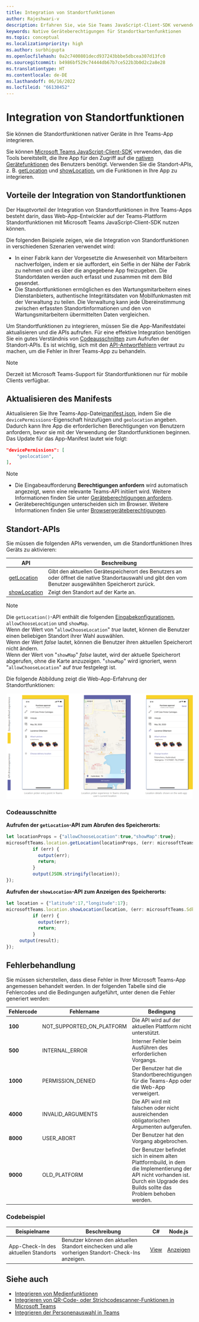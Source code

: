 ```yaml
---
title: Integration von Standortfunktionen
author: Rajeshwari-v
description: Erfahren Sie, wie Sie Teams JavaScript-Client-SDK verwenden, um Standortfunktionen mithilfe von Codeausschnitten und Beispielen zu nutzen.
keywords: Native Geräteberechtigungen für Standortkartenfunktionen
ms.topic: conceptual
ms.localizationpriority: high
ms.author: surbhigupta
ms.openlocfilehash: 0a2c7400801decd937243bbbe5dbcea307d13fc0
ms.sourcegitcommit: b4986bf529c74444db67b7ce522b3b0d2c2a8e28
ms.translationtype: HT
ms.contentlocale: de-DE
ms.lasthandoff: 06/16/2022
ms.locfileid: "66130452"
---
```

# <a name="integrate-location-capabilities"></a>Integration von Standortfunktionen

Sie können die Standortfunktionen nativer Geräte in Ihre Teams-App integrieren.  

Sie können [Microsoft Teams JavaScript-Client-SDK](/javascript/api/overview/msteams-client?view=msteams-client-js-latest&preserve-view=true) verwenden, das die Tools bereitstellt, die Ihre App für den Zugriff auf die [nativen Gerätefunktionen](native-device-permissions.md) des Benutzers benötigt. Verwenden Sie die Standort-APIs, z. B. [getLocation](/javascript/api/@microsoft/teams-js/location.locationprops) und [showLocation](/javascript/api/@microsoft/teams-js/location.locationprops?), um die Funktionen in Ihre App zu integrieren.

## <a name="advantages-of-integrating-location-capabilities"></a>Vorteile der Integration von Standortfunktionen

Der Hauptvorteil der Integration von Standortfunktionen in Ihre Teams-Apps besteht darin, dass Web-App-Entwickler auf der Teams-Plattform Standortfunktionen mit Microsoft Teams JavaScript-Client-SDK nutzen können.

Die folgenden Beispiele zeigen, wie die Integration von Standortfunktionen in verschiedenen Szenarien verwendet wird:

* In einer Fabrik kann der Vorgesetzte die Anwesenheit von Mitarbeitern nachverfolgen, indem er sie auffordert, ein Selfie in der Nähe der Fabrik zu nehmen und es über die angegebene App freizugeben. Die Standortdaten werden auch erfasst und zusammen mit dem Bild gesendet.
* Die Standortfunktionen ermöglichen es den Wartungsmitarbeitern eines Dienstanbieters, authentische Integritätsdaten von Mobilfunkmasten mit der Verwaltung zu teilen. Die Verwaltung kann jede Übereinstimmung zwischen erfassten Standortinformationen und den von Wartungsmitarbeitern übermittelten Daten vergleichen.

Um Standortfunktionen zu integrieren, müssen Sie die App-Manifestdatei aktualisieren und die APIs aufrufen. Für eine effektive Integration benötigen Sie ein gutes Verständnis von [Codeausschnitten](#code-snippets) zum Aufrufen der Standort-APIs.
Es ist wichtig, sich mit den [API-Antwortfehlern](#error-handling) vertraut zu machen, um die Fehler in Ihrer Teams-App zu behandeln.

> [!NOTE]
> Derzeit ist Microsoft Teams-Support für Standortfunktionen nur für mobile Clients verfügbar.

## <a name="update-manifest"></a>Aktualisieren des Manifests

Aktualisieren Sie Ihre Teams-App-Datei[manifest.json](../../resources/schema/manifest-schema.md#devicepermissions), indem Sie die `devicePermissions`-Eigenschaft hinzufügen und `geolocation` angeben. Dadurch kann Ihre App die erforderlichen Berechtigungen von Benutzern anfordern, bevor sie mit der Verwendung der Standortfunktionen beginnen. Das Update für das App-Manifest lautet wie folgt:

``` json
"devicePermissions": [
    "geolocation",
],
```

> [!NOTE]
>
> * Die Eingabeaufforderung **Berechtigungen anfordern** wird automatisch angezeigt, wenn eine relevante Teams-API initiiert wird. Weitere Informationen finden Sie unter [Geräteberechtigungen anfordern](native-device-permissions.md).
> * Geräteberechtigungen unterscheiden sich im Browser. Weitere Informationen finden Sie unter [Browsergeräteberechtigungen](browser-device-permissions.md).

## <a name="location-apis"></a>Standort-APIs

Sie müssen die folgenden APIs verwenden, um die Standortfunktionen Ihres Geräts zu aktivieren:

| API      | Beschreibung   |
| --- | --- |
|[getLocation](/javascript/api/@microsoft/teams-js/location.locationprops) | Gibt den aktuellen Gerätespeicherort des Benutzers an oder öffnet die native Standortauswahl und gibt den vom Benutzer ausgewählten Speicherort zurück. |
|[showLocation](/javascript/api/@microsoft/teams-js/location.locationprops?) | Zeigt den Standort auf der Karte an. |

> [!NOTE]
> Die `getLocation()`-API enthält die folgenden [Eingabekonfigurationen](/javascript/api/@microsoft/teams-js/microsoftteams.location.locationprops), `allowChooseLocation` und `showMap`.<br/> Wenn der Wert von "`allowChooseLocation`" *true* lautet, können die Benutzer einen beliebigen Standort ihrer Wahl auswählen.<br/>  Wenn der Wert *false* lautet, können die Benutzer ihren aktuellen Speicherort nicht ändern.<br/> Wenn der Wert von "`showMap`" *false* lautet, wird der aktuelle Speicherort abgerufen, ohne die Karte anzuzeigen. "`showMap`" wird ignoriert, wenn "`allowChooseLocation`" auf *true* festgelegt ist.

Die folgende Abbildung zeigt die Web-App-Erfahrung der Standortfunktionen:

![Web-App-Erfahrung für Standortfunktionen](../../assets/images/tabs/location-capability.png)

### <a name="code-snippets"></a>Codeausschnitte

**Aufrufen der `getLocation`-API zum Abrufen des Speicherorts:**

```javascript
let locationProps = {"allowChooseLocation":true,"showMap":true};
microsoftTeams.location.getLocation(locationProps, (err: microsoftTeams.SdkError, location: microsoftTeams.location.Location) => {
          if (err) {
            output(err);
            return;
          }
          output(JSON.stringify(location));
});
```

**Aufrufen der `showLocation`-API zum Anzeigen des Speicherorts:**

```javascript
let location = {"latitude":17,"longitude":17};
microsoftTeams.location.showLocation(location, (err: microsoftTeams.SdkError, result: boolean) => {
          if (err) {
            output(err);
            return;
          }
     output(result);
});
```

## <a name="error-handling"></a>Fehlerbehandlung

Sie müssen sicherstellen, dass diese Fehler in Ihrer Microsoft Teams-App angemessen behandelt werden. In der folgenden Tabelle sind die Fehlercodes und die Bedingungen aufgeführt, unter denen die Fehler generiert werden:

|Fehlercode |  Fehlername     | Bedingung|
| --------- | --------------- | -------- |
| **100** | NOT_SUPPORTED_ON_PLATFORM | Die API wird auf der aktuellen Plattform nicht unterstützt.|
| **500** | INTERNAL_ERROR | Interner Fehler beim Ausführen des erforderlichen Vorgangs.|
| **1000** | PERMISSION_DENIED |Der Benutzer hat die Standortberechtigungen für die Teams-App oder die Web-App verweigert.|
| **4000** | INVALID_ARGUMENTS | Die API wird mit falschen oder nicht ausreichenden obligatorischen Argumenten aufgerufen.|
| **8000** | USER_ABORT |Der Benutzer hat den Vorgang abgebrochen.|
| **9000** | OLD_PLATFORM | Der Benutzer befindet sich in einem alten Plattformbuild, in dem die Implementierung der API nicht vorhanden ist. Durch ein Upgrade des Builds sollte das Problem behoben werden.|

### <a name="code-sample"></a>Codebeispiel

|Beispielname | Beschreibung | C# | Node.js |
|----------------|-----------------|--------------|--------------|
| App-Check-In des aktuellen Standorts | Benutzer können den aktuellen Standort einchecken und alle vorherigen Standort-Check-Ins anzeigen.| [View](https://github.com/OfficeDev/Microsoft-Teams-Samples/tree/main/samples/app-checkin-location/csharp) | [Anzeigen](https://github.com/OfficeDev/Microsoft-Teams-Samples/tree/main/samples/app-checkin-location/nodejs) |

## <a name="see-also"></a>Siehe auch

* [Integrieren von Medienfunktionen](media-capabilities.md)
* [Integrieren von QR-Code- oder Strichcodescanner-Funktionen in Microsoft Teams](qr-barcode-scanner-capability.md)
* [Integrieren der Personenauswahl in Teams](people-picker-capability.md)
